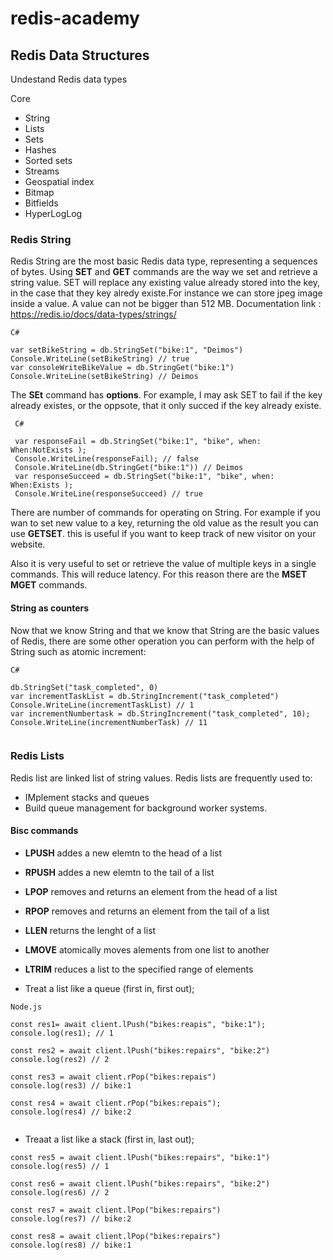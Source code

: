 # redis-academy

## Redis Data Structures 

Undestand Redis data types 

Core 

- String 
- Lists 
- Sets 
- Hashes 
- Sorted sets 
- Streams 
- Geospatial index 
- Bitmap 
- Bitfields 
- HyperLogLog


### Redis String 

Redis String are the most basic Redis data type, representing a sequences of bytes. Using **SET** and **GET** commands are the way we set and retrieve a string value. SET will replace any existing value already stored into the key, in the case that they key alredy existe.For instance we can store jpeg image inside a value. A value can not be bigger than 512 MB.
Documentation link : https://redis.io/docs/data-types/strings/

```
C#

var setBikeString = db.StringSet("bike:1", "Deimos")
Console.WriteLine(setBikeString) // true
var consoleWriteBikeValue = db.StringGet("bike:1")
Console.WriteLine(setBikeString) // Deimos
```

The **SEt** command has **options**. For example, I may ask SET to fail if the key already existes, or the oppsote, that it only succed if the key already existe.

```
 C#

 var responseFail = db.StringSet("bike:1", "bike", when: When:NotExists ); 
 Console.WriteLine(responseFail); // false
 Console.WriteLine(db.StringGet("bike:1")) // Deimos
 var responseSucceed = db.StringSet("bike:1", "bike", when: When:Exists ); 
 Console.WriteLine(responseSucceed) // true
```

There are number of commands for operating on String. For example if you wan to set new value to a key, returning the old value as the result you can use **GETSET**. this is useful if you want to keep track of new visitor on your website. 

Also it is very useful to set or retrieve the value of multiple keys in a single commands. This will reduce latency. For this reason there are the **MSET** **MGET** commands.

#### String as counters 

Now that we know String and that we know that String are the basic values of Redis, there are some other operation you can perform with the help of String such as atomic increment: 

```
C#

db.StringSet("task_completed", 0)
var incrementTaskList = db.StringIncrement("task_completed")
Console.WriteLine(incrementTaskList) // 1
var incrementNumbertask = db.StringIncrement("task_completed", 10);
Console.WriteLine(incrementNumberTask) // 11


```

### Redis Lists 

Redis list are linked list of string values. Redis lists are frequently used to: 

- IMplement stacks and queues 
- Build queue management for background worker systems.

#### Bisc commands 

- **LPUSH** addes a new elemtn to  the head of a list
- **RPUSH** addes a new elemtn to the tail  of a list
- **LPOP** removes and returns an element from the head of a list
- **RPOP** removes and returns an element from the tail of a list
- **LLEN** returns the lenght of a list
- **LMOVE** atomically moves alements from one list to another
- **LTRIM** reduces a list to the specified range of elements 

- Treat a list like a queue (first in, first out);

```
Node.js

const res1= await client.lPush("bikes:reapis", "bike:1");
console.log(res1); // 1

const res2 = await client.lPush("bikes:repairs", "bike:2")
console.log(res2) // 2

const res3 = await client.rPop("bikes:repais")
console.log(res3) // bike:1

const res4 = await client.rPop("bikes:repais");
console.log(res4) // bike:2


```

- Treaat a list like a stack (first in, last out);

```
const res5 = await client.lPush("bikes:repairs", "bike:1")
console.log(res5) // 1

const res6 = await client.lPush("bikes:repairs", "bike:2")
console.log(res6) // 2

const res7 = await client.lPop("bikes:repairs")
console.log(res7) // bike:2

const res8 = await client.lPop("bikes:repairs")
console.log(res8) // bike:1
```





